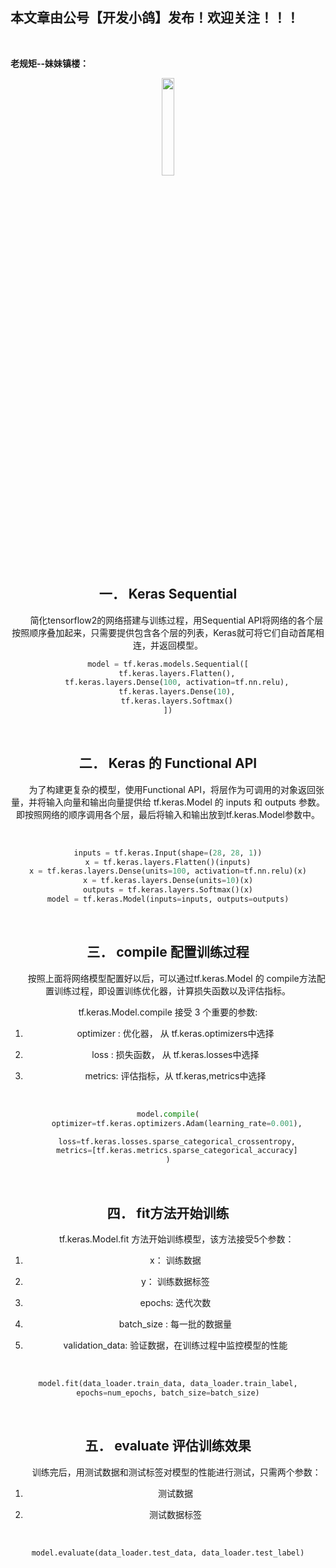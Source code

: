 ﻿## 本文章由公号【开发小鸽】发布！欢迎关注！！！
<br>

**老规矩--妹妹镇楼：**
<center>
<img src="https://img-blog.csdnimg.cn/20200721223424816.JPG"   width="20%">

## 一．	Keras Sequential
&nbsp;  &nbsp;  &nbsp;  &nbsp;简化tensorflow2的网络搭建与训练过程，用Sequential API将网络的各个层按照顺序叠加起来，只需要提供包含各个层的列表，Keras就可将它们自动首尾相连，并返回模型。
<br>


```python
model = tf.keras.models.Sequential([
	tf.keras.layers.Flatten(),
	tf.keras.layers.Dense(100, activation=tf.nn.relu),
	tf.keras.layers.Dense(10),
	tf.keras.layers.Softmax()
])
```
<br>




## 二．	Keras 的 Functional API
&nbsp;  &nbsp;  &nbsp;  &nbsp;为了构建更复杂的模型，使用Functional API，将层作为可调用的对象返回张量，并将输入向量和输出向量提供给 tf.keras.Model 的 inputs 和 outputs 参数。即按照网络的顺序调用各个层，最后将输入和输出放到tf.keras.Model参数中。

<br>



```python
inputs = tf.keras.Input(shape=(28, 28, 1))
x = tf.keras.layers.Flatten()(inputs)
x = tf.keras.layers.Dense(units=100, activation=tf.nn.relu)(x)
x = tf.keras.layers.Dense(units=10)(x)
outputs = tf.keras.layers.Softmax()(x)
model = tf.keras.Model(inputs=inputs, outputs=outputs)
```
<br>



## 三．	compile 配置训练过程
&nbsp;  &nbsp;  &nbsp;  &nbsp;按照上面将网络模型配置好以后，可以通过tf.keras.Model 的 compile方法配置训练过程，即设置训练优化器，计算损失函数以及评估指标。

tf.keras.Model.compile  接受 3 个重要的参数:

1.	optimizer : 优化器， 从 tf.keras.optimizers中选择

2.	loss : 损失函数， 从 tf.keras.losses中选择

4.	metrics: 评估指标，从 tf.keras,metrics中选择
<br>



```python
model.compile(
	optimizer=tf.keras.optimizers.Adam(learning_rate=0.001),

	loss=tf.keras.losses.sparse_categorical_crossentropy,
	metrics=[tf.keras.metrics.sparse_categorical_accuracy]
)
```
<br>



## 四．	fit方法开始训练
&nbsp;  &nbsp;  &nbsp;  &nbsp;tf.keras.Model.fit 方法开始训练模型，该方法接受5个参数：

1.	x： 训练数据

2.	y： 训练数据标签

3.	epochs: 迭代次数

4.	batch_size : 每一批的数据量

6.	validation_data:  验证数据，在训练过程中监控模型的性能
<br>



```python
model.fit(data_loader.train_data, data_loader.train_label,
epochs=num_epochs, batch_size=batch_size)
```
<br>




## 五．	evaluate 评估训练效果
&nbsp;  &nbsp;  &nbsp;  &nbsp;训练完后，用测试数据和测试标签对模型的性能进行测试，只需两个参数：

1.	测试数据

3.	测试数据标签
<br>



```python
model.evaluate(data_loader.test_data, data_loader.test_label)
```






